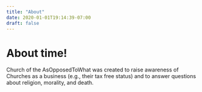 ```yaml
---
title: "About"
date: 2020-01-01T19:14:39-07:00
draft: false
---
```


# About time!


Church of the AsOpposedToWhat was created to raise awareness
of Churches as a business (e.g., their tax free status)
and to answer questions about religion, morality, and death.

